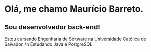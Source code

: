 # Olá, me chamo Maurício Barreto. 

## Sou desenvolvedor back-end!
Estou cursando Engenharia de Software na Universidade Católica de Salvador. \n
Estudando Java e PostgreSQL.

<!--
**Maurisz/Maurisz** is a ✨ _special_ ✨ repository because its `README.md` (this file) appears on your GitHub profile.

Here are some ideas to get you started:

- 🔭 I’m currently working on ...
- 🌱 I’m currently learning ...
- 👯 I’m looking to collaborate on ...
- 🤔 I’m looking for help with ...
- 💬 Ask me about ...
- 📫 How to reach me: ...
- 😄 Pronouns: ...
- ⚡ Fun fact: ...
-->
